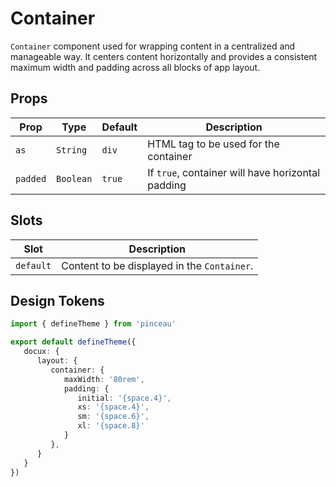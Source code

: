 # Container

`Container` component used for wrapping content in a centralized and manageable way. It centers content horizontally and provides a consistent maximum width and padding across all blocks of app layout.

## Props

| Prop | Type | Default | Description |
|--|--|--|--|
| `as` | `String` | `div` | HTML tag to be used for the container |
| `padded` | `Boolean` | `true` | If `true`, container will have horizontal padding |

## Slots

| Slot | Description |
| --- | --- |
| `default` | Content to be displayed in the `Container`. |

## Design Tokens

```ts [tokens.config.ts]
import { defineTheme } from 'pinceau'

export default defineTheme({
   docux: {
      layout: {
         container: {
            maxWidth: '80rem',
            padding: {
               initial: '{space.4}',
               xs: '{space.4}',
               sm: '{space.6}',
               xl: '{space.8}'
            }
         },
      }
   }
})
```
